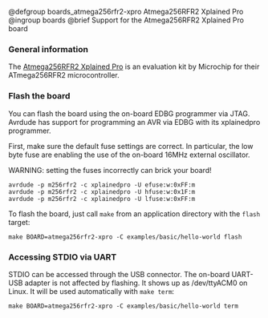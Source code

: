@defgroup    boards_atmega256rfr2-xpro Atmega256RFR2 Xplained Pro
@ingroup     boards
@brief       Support for the Atmega256RFR2 Xplained Pro board

### General information

The [Atmega256RFR2 Xplained Pro](https://www.microchip.com/DevelopmentTools/ProductDetails/ATMEGA256RFR2-XPRO)
is an evaluation kit by Microchip for their ATmega256RFR2 microcontroller.

### Flash the board

You can flash the board using the on-board EDBG programmer via JTAG. Avrdude has
support for programming an AVR via EDBG with its xplainedpro programmer.

First, make sure the default fuse settings are correct. In particular, the low
byte fuse are enabling the use of the on-board 16MHz external oscillator.<br/>

WARNING: setting the fuses incorrectly can brick your board!
```
avrdude -p m256rfr2 -c xplainedpro -U efuse:w:0xFF:m
avrdude -p m256rfr2 -c xplainedpro -U hfuse:w:0x1F:m
avrdude -p m256rfr2 -c xplainedpro -U lfuse:w:0xFF:m
```

To flash the board, just call `make` from an application directory with the
`flash` target:

```
make BOARD=atmega256rfr2-xpro -C examples/basic/hello-world flash
```

### Accessing STDIO via UART

STDIO can be accessed through the USB connector. The on-board UART-USB
adapter is not affected by flashing. It shows up as /dev/ttyACM0 on Linux.
It will be used automatically with `make term`:
```
make BOARD=atmega256rfr2-xpro -C examples/basic/hello-world term
```
